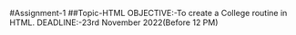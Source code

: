 #Assignment-1
##Topic-HTML
OBJECTIVE:-To create a College routine in HTML.
DEADLINE:-23rd November 2022(Before 12 PM)